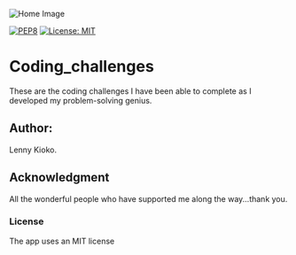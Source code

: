 ![Home Image](https://raw.github.com/lennykioko/Coding_challenges/master/genius.jpg)


[![PEP8](https://img.shields.io/badge/code%20style-pep8-orange.svg)](https://www.python.org/dev/peps/pep-0008/)
[![License: MIT](https://img.shields.io/badge/License-MIT-yellow.svg)](https://opensource.org/licenses/MIT)


# Coding_challenges

These are the coding challenges I have been able to complete as I developed my problem-solving genius.

## Author:
Lenny Kioko.

## Acknowledgment
All the wonderful people who have supported me along the way...thank you.

### License
The app uses an MIT license
